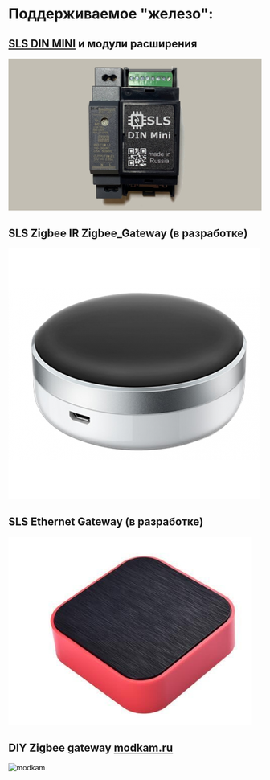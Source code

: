 # Поддерживаемое "железо":

## [SLS DIN MINI](/devices/din_mini_base_rus.md) и модули расширения
![SLSDIN](/img/slsmini.jpg)



## SLS Zigbee IR Zigbee_Gateway  (в разработке)
![SLSIR](/img/gw1-500x500.png)



## SLS Ethernet  Gateway (в разработке)
![SLSETH](/img/gw-eth.jpg)



## DIY Zigbee gateway [modkam.ru](https://modkam.ru/2021/09/21/plata-s-cc2652p-dlja-xiaomi-shljuza/)
![modkam](/img/Mi_Gateway_Shield12.jpg)
